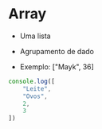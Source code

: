 # Array

* Uma lista
* Agrupamento de dado

* Exemplo: ["Mayk", 36]

```js
console.log([
    "Leite",
    "Ovos",
    2,
    3
])
```